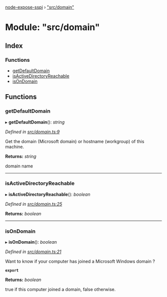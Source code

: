 [node-expose-sspi](../README.md) › ["src/domain"](_src_domain_.md)

# Module: "src/domain"

## Index

### Functions

* [getDefaultDomain](_src_domain_.md#getdefaultdomain)
* [isActiveDirectoryReachable](_src_domain_.md#isactivedirectoryreachable)
* [isOnDomain](_src_domain_.md#isondomain)

## Functions

###  getDefaultDomain

▸ **getDefaultDomain**(): *string*

*Defined in [src/domain.ts:9](https://github.com/jlguenego/node-expose-sspi/blob/4e8c359/src/domain.ts#L9)*

Get the domain (Microsoft domain) or hostname (workgroup) of this machine.

**Returns:** *string*

domain name

___

###  isActiveDirectoryReachable

▸ **isActiveDirectoryReachable**(): *boolean*

*Defined in [src/domain.ts:25](https://github.com/jlguenego/node-expose-sspi/blob/4e8c359/src/domain.ts#L25)*

**Returns:** *boolean*

___

###  isOnDomain

▸ **isOnDomain**(): *boolean*

*Defined in [src/domain.ts:21](https://github.com/jlguenego/node-expose-sspi/blob/4e8c359/src/domain.ts#L21)*

Want to know if your computer has joined a Microsoft Windows domain ?

**`export`** 

**Returns:** *boolean*

true if this computer joined a domain, false otherwise.
